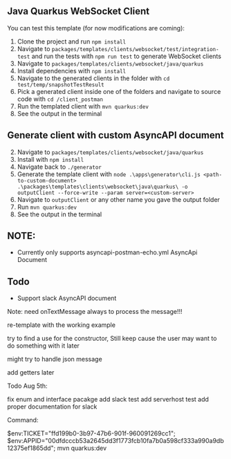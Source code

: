 
## Java Quarkus WebSocket Client

You can test this template (for now modifications are coming):
1. Clone the project and run `npm install`
2. Navigate to `packages/templates/clients/websocket/test/integration-test` and run the tests with `npm run test` to generate WebSocket clients
3. Navigate to `packages/templates/clients/websocket/java/quarkus`
4. Install dependencies with `npm install` 
5. Navigate to the generated clients in the folder with `cd test/temp/snapshotTestResult`
6. Pick a generated client inside one of the folders and navigate to source code with `cd /client_postman`
7. Run the templated client with `mvn quarkus:dev`
8. See the output in the terminal

## Generate client with custom AsyncAPI document

2. Navigate to `packages/templates/clients/websocket/java/quarkus`
3. Install with `npm install`
4. Navigate back to `./generator`
5. Generate the template client with `node .\apps\generator\cli.js <path-to-custom-document> .\packages\templates\clients\websocket\java\quarkus\ -o outputClient --force-write --param server=<custom-server>`
6. Navigate to `outputClient` or any other name you gave the output folder
7. Run `mvn quarkus:dev`
8. See the output in the terminal

## **NOTE:**
- Currently only supports asyncapi-postman-echo.yml AsyncApi Document

## Todo
- Support slack AsyncAPI document

Note: need onTextMessage always to process the message!!!

re-template with the working example

try to find a use for the constructor, Still keep cause the user may want to do something with it later

might try to handle json message

add getters later


Todo Aug 5th:

fix enum and interface pacakge
add slack test
add serverhost test
add proper documentation for slack


Command:

$env:TICKET="ffd199b0-3b97-47b6-901f-960091269cc1"; $env:APPID="00dfdcccb53a2645dd3f1773fcb10fa7b0a598cf333a990a9db12375ef1865dd"; mvn quarkus:dev